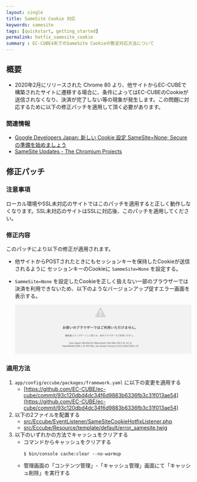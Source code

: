 ```yaml
---
layout: single
title: SameSite Cookie 対応
keywords: samesite
tags: [quickstart, getting_started]
permalink: hotfix_samesite_cookie
summary : EC-CUBE4系でのSameSite Cookieの暫定対応方法について
---
```



## 概要
- 2020年2月にリリースされた Chrome 80 より、他サイトからEC-CUBEで構築されたサイトに遷移する場合に、条件によってはEC-CUBEのCookieが送信されなくなり、決済が完了しない等の現象が発生します。この問題に対応するために以下の修正パッチを適用して頂く必要があります。

### 関連情報
- [Google Developers Japan: 新しい Cookie 設定 SameSite=None; Secure の準備を始めましょう](https://developers-jp.googleblog.com/2019/11/cookie-samesitenone-secure.html)
- [SameSite Updates - The Chromium Projects](https://www.chromium.org/updates/same-site)

## 修正パッチ

### __注意事項__
ローカル環境やSSL未対応のサイトではこのパッチを適用すると正しく動作しなくなります。SSL未対応のサイトはSSLに対応後、このパッチを適用してください。

### 修正内容
このパッチにより以下の修正が適用されます。

- 他サイトからPOSTされたときにもセッションキーを保持したCookieが送信されるように セッションキーのCookieに `SammeSite=None` を設定する。
- `SammeSite=None` を設定したCookieを正しく扱えない一部のブラウザーでは決済を利用できないため、以下のようなバージョンアップ促すエラー画面を表示する。


    ![SammeSite=Noneサポート外のブラウザー対応画面](./images/hotfix_samesite_error_page.png)

### 適用方法

1.  `app/config/eccube/packages/framework.yaml` に以下の変更を適用する
    - [https://github.com/EC-CUBE/ec-cube/commit/93c120dbd4dc34f6d9883b6336fb3c31f013ae54](https://github.com/EC-CUBE/ec-cube/commit/93c120dbd4dc34f6d9883b6336fb3c31f013ae54)
1. 以下の2ファイルを配置する
    - [src/Eccube/EventListener/SameSiteCookieHotfixListener.php](https://raw.githubusercontent.com/kiy0taka/ec-cube/2ef44a5e5e0741abfd2f04a259a05b315bd07808/src/Eccube/EventListener/SameSiteCookieHotfixListener.php)
    - [src/Eccube/Resource/template/default/error_samesite.twig](https://raw.githubusercontent.com/kiy0taka/ec-cube/2ef44a5e5e0741abfd2f04a259a05b315bd07808/src/Eccube/Resource/template/default/error_samesite.twig)
1. 以下のいずれかの方法でキャッシュをクリアする
    - コマンドからキャッシュをクリアする
        ```
        $ bin/console cache:clear --no-warmup
        ```
    - 管理画面の「コンテンツ管理」-「キャッシュ管理」画面にて「キャッシュ削除」を実行する
